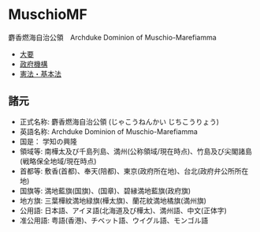# MuschioMF

麝香燃海自治公領　Archduke Dominion of Muschio-Marefiamma

- [大要](./index.md)
- [政府機構](./gov.md)
- [憲法・基本法](./fund_law.md)

## 諸元

- 正式名称: 麝香燃海自治公領 (じゃこうねんかい じちこうりょう)
- 英語名称: Archduke Dominion of Muschio-Marefiamma
- 国是： 学知の興隆
- 領域等: 南樺太及び千島列島、満州(公称領域/現在時点)、竹島及び尖閣諸島(戦略保全地域/現在時点)
- 首都等: 敷香(首都)、奉天(陪都)、東京(政府所在地)、台北(政府弁公所所在地)
- 国旗等: 満地藍旗(国旗)、(国章)、碧縁満地藍旗(政府旗)
- 地方旗: 三葉樺紋満地緑旗(樺太旗)、蘭花紋満地橘旗(満州旗)
- 公用語: 日本語、アイヌ語(北海道及び樺太)、満州語、中文(正体字)
- 准公用語: 粤語(香港)、チベット語、ウイグル語、モンゴル語
